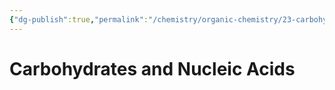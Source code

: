 ```yaml
---
{"dg-publish":true,"permalink":"/chemistry/organic-chemistry/23-carbohydrates-and-nucleic-acids/","dgHomeLink":true,"dgPassFrontmatter":true}
---
```


# Carbohydrates and Nucleic Acids
